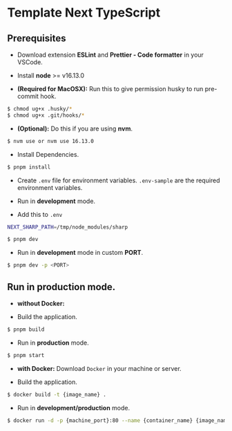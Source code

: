 # Template Next TypeScript

## Prerequisites

- Download extension **ESLint** and **Prettier - Code formatter** in your VSCode.
- Install **node** >= v16.13.0

- **(Required for MacOSX):** Run this to give permission husky to run pre-commit hook.

```bash
$ chmod ug+x .husky/*
$ chmod ug+x .git/hooks/*
```

- **(Optional):** Do this if you are using **nvm**.

```bash
$ nvm use or nvm use 16.13.0
```

- Install Dependencies.

```bash
$ pnpm install
```

- Create `.env` file for environment variables. `.env-sample` are the required environment variables.
- Run in **development** mode.

- Add this to `.env`

```bash
NEXT_SHARP_PATH=/tmp/node_modules/sharp
```

```bash
$ pnpm dev
```

- Run in **development** mode in custom **PORT**.

```bash
$ pnpm dev -p <PORT>
```

## Run in production mode.

- **without Docker:**

- Build the application.

```bash
$ pnpm build
```

- Run in **production** mode.

```bash
$ pnpm start
```

- **with Docker:** Download `Docker` in your machine or server.

- Build the application.

```bash
$ docker build -t {image_name} .
```

- Run in **development/production** mode.

```bash
$ docker run -d -p {machine_port}:80 --name {container_name} {image_name}
```
